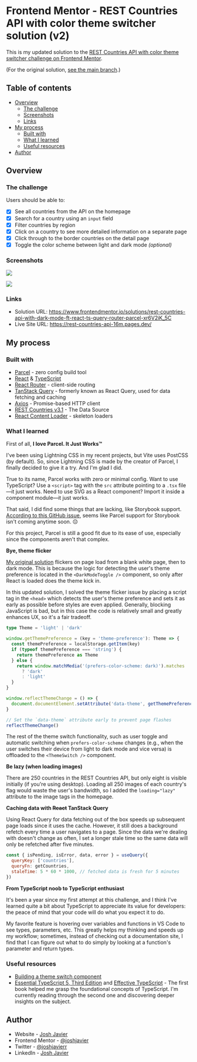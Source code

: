 # Frontend Mentor - REST Countries API with color theme switcher solution (v2)

This is my updated solution to the [REST Countries API with color theme switcher challenge on Frontend Mentor](https://www.frontendmentor.io/challenges/rest-countries-api-with-color-theme-switcher-5cacc469fec04111f7b848ca).

(For the original solution, [see the main branch](https://github.com/joshjavier/rest-countries-api/tree/main).)

## Table of contents

- [Overview](#overview)
  - [The challenge](#the-challenge)
  - [Screenshots](#screenshots)
  - [Links](#links)
- [My process](#my-process)
  - [Built with](#built-with)
  - [What I learned](#what-i-learned)
  - [Useful resources](#useful-resources)
- [Author](#author)
<!-- - [Acknowledgments](#acknowledgments) -->

## Overview

### The challenge

Users should be able to:

- [x] See all countries from the API on the homepage
- [x] Search for a country using an `input` field
- [x] Filter countries by region
- [x] Click on a country to see more detailed information on a separate page
- [x] Click through to the border countries on the detail page
- [x] Toggle the color scheme between light and dark mode *(optional)*

### Screenshots

![](./docs/screenshot-desktop.png)

![](./docs/screenshot-mobile.jpg)

### Links

- Solution URL: https://www.frontendmentor.io/solutions/rest-countries-api-with-dark-mode-ft-react-ts-query-router-parcel-xr6V2iK_5C
- Live Site URL: https://rest-countries-api-16m.pages.dev/

## My process

### Built with

- [Parcel](https://parceljs.org/) - zero config build tool
- [React](https://react.dev/) & [TypeScript](https://www.typescriptlang.org/)
- [React Router](https://reactrouter.com/) - client-side routing
- [TanStack Query](https://tanstack.com/query) - formerly known as React Query, used for data fetching and caching
- [Axios](https://axios-http.com/) - Promise-based HTTP client
- [REST Countries v3.1](https://restcountries.com/) - The Data Source
- [React Content Loader](https://skeletonreact.com/) - skeleton loaders

### What I learned

First of all, **I love Parcel. It Just Works&trade;**

I've been using Lightning CSS in my recent projects, but Vite uses PostCSS (by default). So, since Lightning CSS is made by the creator of Parcel, I finally decided to give it a try. And I'm glad I did.

True to its name, Parcel works with zero or minimal config. Want to use TypeScript? Use a `<script>` tag with the `src` attribute pointing to a `.tsx` file&mdash;it just works. Need to use SVG as a React component? Import it inside a component module&mdash;it just works.

That said, I did find some things that are lacking, like Storybook support. [According to this GitHub issue](https://github.com/parcel-bundler/parcel/issues/3321), seems like Parcel support for Storybook isn't coming anytime soon. 😔

For this project, Parcel is still a good fit due to its ease of use, especially since the components aren't that complex.

**Bye, theme flicker**

[My original solution](https://whereintheworld-88.netlify.app/) flickers on page load from a blank white page, then to dark mode. This is because the logic for detecting the user's theme preference is located in the `<DarkModeToggle />` component, so only after React is loaded does the theme kick in.

In this updated solution, I solved the theme flicker issue by placing a script tag in the `<head>` which detects the user's theme preference and sets it as early as possible before styles are even applied. Generally, blocking JavaScript is bad, but in this case the code is relatively small and greatly enhances UX, so it's a fair tradeoff.

```ts
type Theme = 'light' | 'dark'

window.getThemePreference = (key = 'theme-preference'): Theme => {
  const themePreference = localStorage.getItem(key)
  if (typeof themePreference === 'string') {
    return themePreference as Theme
  } else {
    return window.matchMedia('(prefers-color-scheme: dark)').matches
      ? 'dark'
      : 'light'
  }
}

window.reflectThemeChange = () => {
  document.documentElement.setAttribute('data-theme', getThemePreference())
}

// Set the `data-theme` attribute early to prevent page flashes
reflectThemeChange()
```

The rest of the theme switch functionality, such as user toggle and automatic switching when `prefers-color-scheme` changes (e.g., when the user switches their device from light to dark mode and vice versa) is offloaded to the `<ThemeSwitch />` component.

**Be lazy (when loading images)**

There are 250 countries in the REST Countries API, but only eight is visible initially (if you're using desktop). Loading all 250 images of each country's flag would waste the user's bandwidth, so I added the `loading="lazy"` attribute to the image tags in the homepage.

**Caching data with ~~React~~ TanStack Query**

Using React Query for data fetching out of the box speeds up subsequent page loads since it uses the cache. However, it still does a background refetch every time a user navigates to a page. Since the data we're dealing with doesn't change as often, I set a longer stale time so the same data will only be refetched after five minutes.

```js
const { isPending, isError, data, error } = useQuery({
  queryKey: ['countries'],
  queryFn: getCountries,
  staleTime: 5 * 60 * 1000, // fetched data is fresh for 5 minutes
})
```

**From TypeScript noob to TypeScript enthusiast**

It's been a year since my first attempt at this challenge, and I think I've learned quite a bit about TypeScript to appreciate its value for developers: the peace of mind that your code will do what you expect it to do.

My favorite feature is hovering over variables and functions in VS Code to see types, parameters, etc. This greatly helps my thinking and speeds up my workflow; sometimes, instead of checking out a documentation site, I find that I can figure out what to do simply by looking at a function's parameter and return types.

<!-- ### Continued development

Use this section to outline areas that you want to continue focusing on in future projects. These could be concepts you're still not completely comfortable with or techniques you found useful that you want to refine and perfect.

**Note: Delete this note and the content within this section and replace with your own plans for continued development.** -->

### Useful resources

- [Building a theme switch component](https://web.dev/articles/building/a-theme-switch-component)
- [Essential TypeScript 5, Third Edition](https://www.manning.com/books/essential-typescript-5-third-edition) and [Effective TypeScript](https://effectivetypescript.com/) - The first book helped me grasp the foundational concepts of TypeScript. I'm currently reading through the second one and discovering deeper insights on the subject.

## Author

- Website - [Josh Javier](https://joshjavier.com)
- Frontend Mentor - [@joshjavier](https://www.frontendmentor.io/profile/joshjavier)
- Twitter - [@joshjavierr](https://www.twitter.com/joshjavierr)
- LinkedIn - [Josh Javier](https://www.linkedin.com/in/joshjavier)

<!-- ## Acknowledgments

This is where you can give a hat tip to anyone who helped you out on this project. Perhaps you worked in a team or got some inspiration from someone else's solution. This is the perfect place to give them some credit.

**Note: Delete this note and edit this section's content as necessary. If you completed this challenge by yourself, feel free to delete this section entirely.** -->

